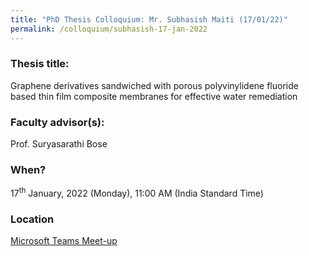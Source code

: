 ```yaml
---
title: "PhD Thesis Colloquium: Mr. Subhasish Maiti (17/01/22)"
permalink: /colloquium/subhasish-17-jan-2022
---
```

### Thesis title:
Graphene derivatives sandwiched with porous polyvinylidene fluoride based thin film composite membranes for effective water remediation

### Faculty advisor(s):
Prof. Suryasarathi Bose

### When?
17<sup>th</sup> January, 2022 (Monday), 11:00 AM (India Standard Time)

### Location
<a href="https://teams.microsoft.com/l/meetup-join/19%3ameeting_YTY2YzBjOTEtMzI2MS00YTRiLWFjYWQtNWEzMDk4YTllYTIw%40thread.v2/0?context=%7b%22Tid%22%3a%226f15cd97-f6a7-41e3-b2c5-ad4193976476%22%2c%22Oid%22%3a%227b6a5e21-3047-4dfd-a169-a98550db5ea8%22%7d" target="_blank">Microsoft Teams Meet-up</a>